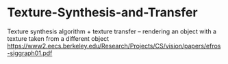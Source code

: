 # Texture-Synthesis-and-Transfer
Texture synthesis algorithm + texture transfer – rendering an object with a texture taken from a different object
https://www2.eecs.berkeley.edu/Research/Projects/CS/vision/papers/efros-siggraph01.pdf
